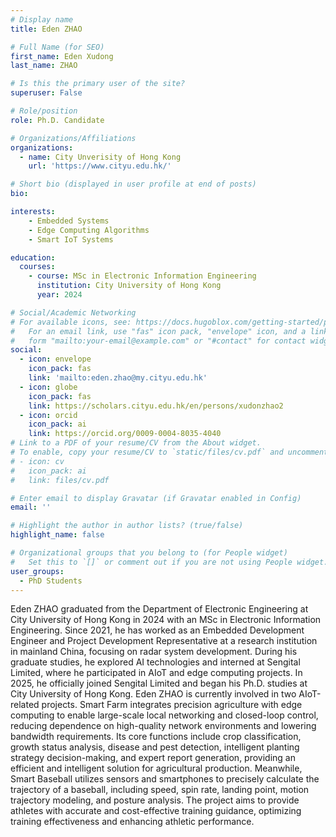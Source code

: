 ```yaml
---
# Display name
title: Eden ZHAO

# Full Name (for SEO)
first_name: Eden Xudong
last_name: ZHAO

# Is this the primary user of the site?
superuser: False

# Role/position
role: Ph.D. Candidate

# Organizations/Affiliations
organizations:
  - name: City Unverisity of Hong Kong
    url: 'https://www.cityu.edu.hk/'

# Short bio (displayed in user profile at end of posts)
bio: 

interests:
    - Embedded Systems
    - Edge Computing Algorithms
    - Smart IoT Systems

education:
  courses:
    - course: MSc in Electronic Information Engineering
      institution: City University of Hong Kong
      year: 2024

# Social/Academic Networking
# For available icons, see: https://docs.hugoblox.com/getting-started/page-builder/#icons
#   For an email link, use "fas" icon pack, "envelope" icon, and a link in the
#   form "mailto:your-email@example.com" or "#contact" for contact widget.
social:
  - icon: envelope
    icon_pack: fas
    link: 'mailto:eden.zhao@my.cityu.edu.hk'
  - icon: globe
    icon_pack: fas
    link: https://scholars.cityu.edu.hk/en/persons/xudonzhao2  
  - icon: orcid
    icon_pack: ai
    link: https://orcid.org/0009-0004-8035-4040
# Link to a PDF of your resume/CV from the About widget.
# To enable, copy your resume/CV to `static/files/cv.pdf` and uncomment the lines below.
# - icon: cv
#   icon_pack: ai
#   link: files/cv.pdf

# Enter email to display Gravatar (if Gravatar enabled in Config)
email: ''

# Highlight the author in author lists? (true/false)
highlight_name: false

# Organizational groups that you belong to (for People widget)
#   Set this to `[]` or comment out if you are not using People widget.
user_groups:
  - PhD Students
---
```


Eden ZHAO graduated from the Department of Electronic Engineering at City University of Hong Kong in 2024 with an MSc in Electronic Information Engineering. Since 2021, he has worked as an Embedded Development Engineer and Project Development Representative at a research institution in mainland China, focusing on radar system development. During his graduate studies, he explored AI technologies and interned at Sengital Limited, where he participated in AIoT and edge computing projects. In 2025, he officially joined Sengital Limited and began his Ph.D. studies at City University of Hong Kong. Eden ZHAO is currently involved in two AIoT-related projects. Smart Farm integrates precision agriculture with edge computing to enable large-scale local networking and closed-loop control, reducing dependence on high-quality network environments and lowering bandwidth requirements. Its core functions include crop classification, growth status analysis, disease and pest detection, intelligent planting strategy decision-making, and expert report generation, providing an efficient and intelligent solution for agricultural production. Meanwhile, Smart Baseball utilizes sensors and smartphones to precisely calculate the trajectory of a baseball, including speed, spin rate, landing point, motion trajectory modeling, and posture analysis. The project aims to provide athletes with accurate and cost-effective training guidance, optimizing training effectiveness and enhancing athletic performance.
